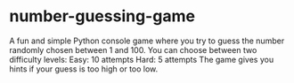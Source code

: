 # number-guessing-game
A fun and simple Python console game where you try to guess the number randomly chosen between 1 and 100. You can choose between two difficulty levels:  Easy: 10 attempts Hard: 5 attempts The game gives you hints if your guess is too high or too low.
